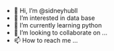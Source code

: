 - 👋 Hi, I’m @sidneyhubll
- 👀 I’m interested in data base 
- 🌱 I’m currently learning python
- 💞️ I’m looking to collaborate on ...
- 📫 How to reach me ...

<!---
sidneyhubll/sidneyhubll is a ✨ special ✨ repository because its `README.md` (this file) appears on your GitHub profile.
You can click the Preview link to take a look at your changes.
--->
